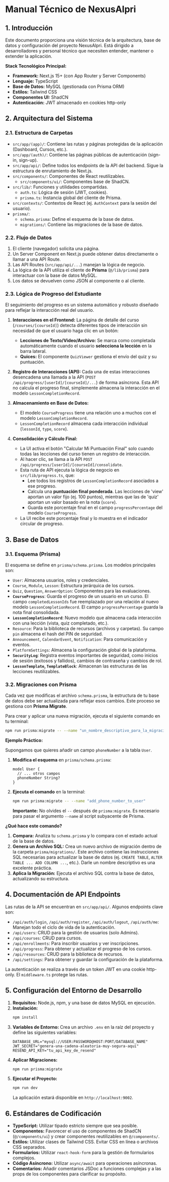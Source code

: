 
# Manual Técnico de NexusAlpri

## 1. Introducción

Este documento proporciona una visión técnica de la arquitectura, base de datos y configuración del proyecto NexusAlpri. Está dirigido a desarrolladores y personal técnico que necesiten entender, mantener o extender la aplicación.

**Stack Tecnológico Principal:**
*   **Framework:** Next.js 15+ (con App Router y Server Components)
*   **Lenguaje:** TypeScript
*   **Base de Datos:** MySQL (gestionada con Prisma ORM)
*   **Estilos:** Tailwind CSS
*   **Componentes UI:** ShadCN
*   **Autenticación:** JWT almacenado en cookies http-only

## 2. Arquitectura del Sistema

### 2.1. Estructura de Carpetas

*   `src/app/(app)/`: Contiene las rutas y páginas protegidas de la aplicación (Dashboard, Cursos, etc.).
*   `src/app/(auth)/`: Contiene las páginas públicas de autenticación (sign-in, sign-up).
*   `src/app/api/`: Define todos los endpoints de la API del backend. Sigue la estructura de enrutamiento de Next.js.
*   `src/components/`: Componentes de React reutilizables.
    *   `src/components/ui/`: Componentes base de ShadCN.
*   `src/lib/`: Funciones y utilidades compartidas.
    *   `auth.ts`: Lógica de sesión (JWT, cookies).
    *   `prisma.ts`: Instancia global del cliente de Prisma.
*   `src/contexts/`: Contextos de React (ej. `AuthContext` para la sesión del usuario).
*   `prisma/`:
    *   `schema.prisma`: Define el esquema de la base de datos.
    *   `migrations/`: Contiene las migraciones de la base de datos.

### 2.2. Flujo de Datos

1.  El cliente (navegador) solicita una página.
2.  Un Server Component en Next.js puede obtener datos directamente o llamar a una API Route.
3.  Las API Routes (`src/app/api/...`) manejan la lógica de negocio.
4.  La lógica de la API utiliza el cliente de **Prisma** (`@/lib/prisma`) para interactuar con la base de datos MySQL.
5.  Los datos se devuelven como JSON al componente o al cliente.

### 2.3. Lógica de Progreso del Estudiante

El seguimiento del progreso es un sistema automático y robusto diseñado para reflejar la interacción real del usuario.

1.  **Interacciones en el Frontend:** La página de detalle del curso (`/courses/[courseId]`) detecta diferentes tipos de interacción sin necesidad de que el usuario haga clic en un botón:
    *   **Lecciones de Texto/Video/Archivo:** Se marca como completada automáticamente cuando el usuario **selecciona la lección** en la barra lateral.
    *   **Quices:** El componente `QuizViewer` gestiona el envío del quiz y su puntuación.

2.  **Registro de Interacciones (API):** Cada una de estas interacciones desencadena una llamada a la API (`POST /api/progress/[userId]/[courseId]/...`) de forma asíncrona. Esta API no calcula el progreso final, simplemente almacena la interacción en el modelo `LessonCompletionRecord`.

3.  **Almacenamiento en Base de Datos:**
    *   El modelo `CourseProgress` tiene una relación uno a muchos con el modelo `LessonCompletionRecord`.
    *   `LessonCompletionRecord` almacena cada interacción individual (`lessonId`, `type`, `score`).

4.  **Consolidación y Cálculo Final:**
    *   La UI activa el botón "Calcular Mi Puntuación Final" solo cuando todas las lecciones del curso tienen un registro de interacción.
    *   Al hacer clic, se llama a la API `POST /api/progress/[userId]/[courseId]/consolidate`.
    *   Esta ruta de API ejecuta la lógica de negocio en `src/lib/progress.ts`, que:
        *   Lee todos los registros de `LessonCompletionRecord` asociados a ese progreso.
        *   Calcula una **puntuación final ponderada**. Las lecciones de 'view' aportan un valor fijo (ej. 100 puntos), mientras que las de 'quiz' aportan un valor basado en la nota (`score`).
        *   Guarda este porcentaje final en el campo `progressPercentage` del modelo `CourseProgress`.
    *   La UI recibe este porcentaje final y lo muestra en el indicador circular de progreso.

## 3. Base de Datos

### 3.1. Esquema (Prisma)

El esquema se define en `prisma/schema.prisma`. Los modelos principales son:
*   `User`: Almacena usuarios, roles y credenciales.
*   `Course`, `Module`, `Lesson`: Estructura jerárquica de los cursos.
*   `Quiz`, `Question`, `AnswerOption`: Componentes para las evaluaciones.
*   **`CourseProgress`**: Guarda el progreso de un usuario en un curso. El campo `completedLessonIds` fue reemplazado por una relación al nuevo modelo `LessonCompletionRecord`. El campo `progressPercentage` guarda la nota final consolidada.
*   **`LessonCompletionRecord`**: Nuevo modelo que almacena cada interacción con una lección (vista, quiz completado, etc.).
*   `Resource`: Para la biblioteca de recursos (archivos y carpetas). Su campo `pin` almacena el hash del PIN de seguridad.
*   `Announcement`, `CalendarEvent`, `Notification`: Para comunicación y eventos.
*   `PlatformSettings`: Almacena la configuración global de la plataforma.
*   **`SecurityLog`**: Registra eventos importantes de seguridad, como inicios de sesión (exitosos y fallidos), cambios de contraseña y cambios de rol.
*   **`LessonTemplate`, `TemplateBlock`**: Almacenan las estructuras de las lecciones reutilizables.

### 3.2. Migraciones con Prisma

Cada vez que modificas el archivo `schema.prisma`, la estructura de tu base de datos debe ser actualizada para reflejar esos cambios. Este proceso se gestiona con **Prisma Migrate**.

Para crear y aplicar una nueva migración, ejecuta el siguiente comando en tu terminal:

```bash
npm run prisma:migrate -- --name "un_nombre_descriptivo_para_la_migracion"
```
**Ejemplo Práctico:**

Supongamos que quieres añadir un campo `phoneNumber` a la tabla `User`.

1.  **Modifica el esquema** en `prisma/schema.prisma`:
    ```prisma
    model User {
      // ... otros campos
      phoneNumber String?
    }
    ```
2.  **Ejecuta el comando** en la terminal:
    ```bash
    npm run prisma:migrate -- --name "add_phone_number_to_user"
    ```
    **Importante:** No olvides el `--` después de `prisma:migrate`. Es necesario para pasar el argumento `--name` al script subyacente de Prisma.

**¿Qué hace este comando?**
1.  **Compara:** Analiza tu `schema.prisma` y lo compara con el estado actual de la base de datos.
2.  **Genera un Archivo SQL:** Crea un nuevo archivo de migración dentro de la carpeta `prisma/migrations/`. Este archivo contiene las instrucciones SQL necesarias para actualizar la base de datos (ej. `CREATE TABLE`, `ALTER TABLE ... ADD COLUMN ...`, etc.). Darle un nombre descriptivo es una excelente práctica.
3.  **Aplica la Migración:** Ejecuta el archivo SQL contra la base de datos, actualizando su estructura.

## 4. Documentación de API Endpoints

Las rutas de la API se encuentran en `src/app/api/`. Algunos endpoints clave son:
*   `/api/auth/login`, `/api/auth/register`, `/api/auth/logout`, `/api/auth/me`: Manejan todo el ciclo de vida de la autenticación.
*   `/api/users`: CRUD para la gestión de usuarios (solo Admins).
*   `/api/courses`: CRUD para cursos.
*   `/api/enrollments`: Para inscribir usuarios y ver inscripciones.
*   `/api/progress`: Para obtener y actualizar el progreso de los cursos.
*   `/api/resources`: CRUD para la biblioteca de recursos.
*   `/api/settings`: Para obtener y guardar la configuración de la plataforma.

La autenticación se realiza a través de un token JWT en una cookie http-only. El `middleware.ts` protege las rutas.

## 5. Configuración del Entorno de Desarrollo

1.  **Requisitos:** Node.js, npm, y una base de datos MySQL en ejecución.
2.  **Instalación:**
    ```bash
    npm install
    ```
3.  **Variables de Entorno:**
    Crea un archivo `.env` en la raíz del proyecto y define las siguientes variables:
    ```env
    DATABASE_URL="mysql://USER:PASSWORD@HOST:PORT/DATABASE_NAME"
    JWT_SECRET="genera-una-cadena-aleatoria-muy-segura-aqui"
    RESEND_API_KEY="tu_api_key_de_resend"
    ```
4.  **Aplicar Migraciones:**
    ```bash
    npm run prisma:migrate
    ```
5.  **Ejecutar el Proyecto:**
    ```bash
    npm run dev
    ```
    La aplicación estará disponible en `http://localhost:9002`.

## 6. Estándares de Codificación

*   **TypeScript:** Utilizar tipado estricto siempre que sea posible.
*   **Componentes:** Favorecer el uso de componentes de ShadCN (`@/components/ui`) y crear componentes reutilizables en `@/components/`.
*   **Estilos:** Utilizar clases de Tailwind CSS. Evitar CSS en línea o archivos CSS separados.
*   **Formularios:** Utilizar `react-hook-form` para la gestión de formularios complejos.
*   **Código Asíncrono:** Utilizar `async/await` para operaciones asíncronas.
*   **Comentarios:** Añadir comentarios JSDoc a funciones complejas y a las props de los componentes para clarificar su propósito.
